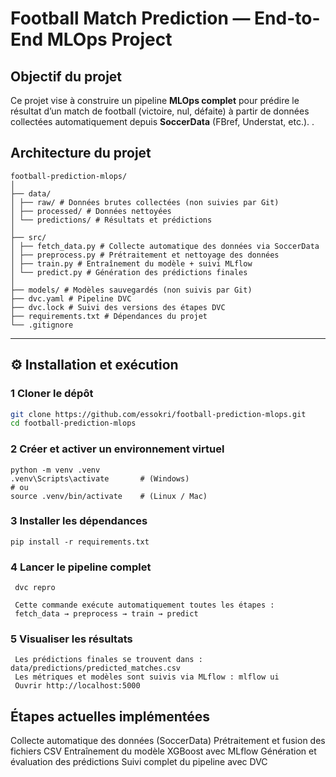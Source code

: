 #   Football Match Prediction — End-to-End MLOps Project

##  Objectif du projet

Ce projet vise à construire un pipeline **MLOps complet** pour prédire le résultat d’un match de football (victoire, nul, défaite) à partir de données collectées automatiquement depuis **SoccerData** (FBref, Understat, etc.).
.


##  Architecture du projet
```
football-prediction-mlops/
│
├── data/
│ ├── raw/ # Données brutes collectées (non suivies par Git)
│ ├── processed/ # Données nettoyées
│ └── predictions/ # Résultats et prédictions
│
├── src/
│ ├── fetch_data.py # Collecte automatique des données via SoccerData
│ ├── preprocess.py # Prétraitement et nettoyage des données
│ ├── train.py # Entraînement du modèle + suivi MLflow
│ └── predict.py # Génération des prédictions finales
│
├── models/ # Modèles sauvegardés (non suivis par Git)
├── dvc.yaml # Pipeline DVC
├── dvc.lock # Suivi des versions des étapes DVC
├── requirements.txt # Dépendances du projet
└── .gitignore
```
---

## ⚙️ Installation et exécution

### 1 Cloner le dépôt
```bash
git clone https://github.com/essokri/football-prediction-mlops.git
cd football-prediction-mlops

```
### 2 Créer et activer un environnement virtuel
 ```
 python -m venv .venv
.venv\Scripts\activate       # (Windows)
# ou
source .venv/bin/activate    # (Linux / Mac)
 
 ```
### 3 Installer les dépendances
 ```
 pip install -r requirements.txt

```
### 4 Lancer le pipeline complet
```
 dvc repro

 Cette commande exécute automatiquement toutes les étapes :
 fetch_data → preprocess → train → predict 

```
### 5 Visualiser les résultats
```
 Les prédictions finales se trouvent dans : data/predictions/predicted_matches.csv
 Les métriques et modèles sont suivis via MLflow : mlflow ui
 Ouvrir http://localhost:5000 

```

## Étapes actuelles implémentées
Collecte automatique des données (SoccerData)
Prétraitement et fusion des fichiers CSV
Entraînement du modèle XGBoost avec MLflow
Génération et évaluation des prédictions
Suivi complet du pipeline avec DVC

